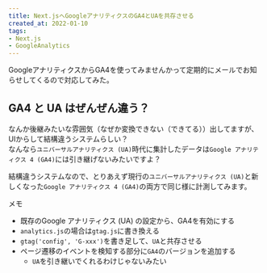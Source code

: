 ```yaml
---
title: Next.jsへGoogleアナリティクスのGA4とUAを共存させる
created_at: 2022-01-10
tags:
- Next.js
- GoogleAnalytics
---
```


GoogleアナリティクスからGA4を使ってみませんかって定期的にメールでお知らせしてくるので対応してみた。

## GA4 と UA はぜんぜん違う？
なんか後継みたいな雰囲気（なぜか変換できない（できてる））出してますが、UIからして結構違うシステムらしい？  
なんなら`ユニバーサルアナリティクス (UA)`時代に集計したデータは`Google アナリティクス 4 (GA4)`には引き継げないみたいですよ？

結構違うシステムなので、とりあえず現行の`ユニバーサルアナリティクス (UA)`と新しくなった`Google アナリティクス 4 (GA4)`の両方で同じ様に計測してみます。

メモ

- 既存のGoogle アナリティクス (UA) の設定から、GA4を有効にする
- `analytics.js`の場合は`gtag.js`に書き換える
- `gtag('config', 'G-xxx')`を書き足して、`UA`と共存させる
- ページ遷移のイベントを検知する部分に`GA4`のバージョンを追加する
    - `UA`を引き継いでくれるわけじゃないみたい